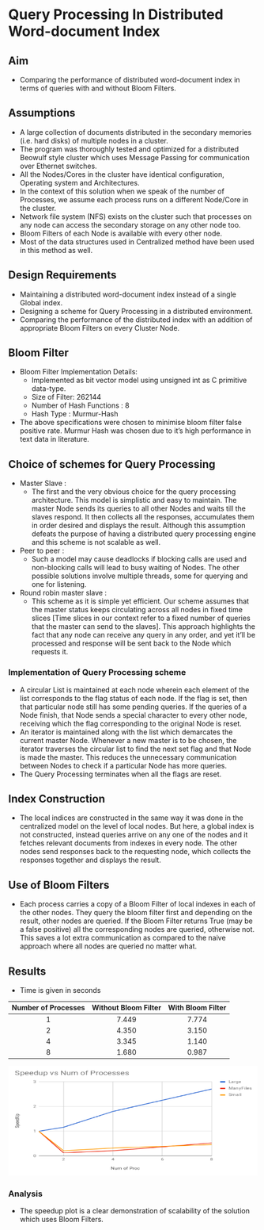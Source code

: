 # Query Processing In Distributed Word-document Index

## Aim

- Comparing the performance of distributed word-document index in terms of queries with and without Bloom Filters.

## Assumptions

- A large collection of documents distributed in the secondary memories (i.e. hard disks) of multiple nodes in a cluster.
- The program was thoroughly tested and optimized for a distributed Beowulf style cluster which uses Message Passing for communication over Ethernet switches.
- All the Nodes/Cores in the cluster have identical configuration, Operating system and Architectures.
- In the context of this solution when we speak of the number of Processes, we assume each process runs on a different Node/Core in the cluster.
- Network file system (NFS) exists on the cluster such that processes on any node can access the secondary storage on any other node too.
- Bloom Filters of each Node is available with every other node.
- Most of the data structures used in Centralized method have been used in this method as well.

## Design Requirements

- Maintaining a distributed word-document index instead of a single Global index.
- Designing a scheme for Query Processing in a distributed environment.
- Comparing the performance of the distributed index with an addition of appropriate Bloom Filters on every Cluster Node.

## Bloom Filter

- Bloom Filter Implementation Details:
	- Implemented as bit vector model using unsigned int as C primitive data-type.
	- Size of Filter: 262144 
	- Number of Hash Functions : 8
	- Hash Type : Murmur-Hash
- The above specifications were chosen to minimise bloom filter false positive rate. Murmur Hash was chosen due to it’s high performance in text data in literature.

## Choice of schemes for Query Processing

- Master Slave :
	- The first and the very obvious choice for the query processing architecture. This model is simplistic and easy to maintain. The master Node sends its queries to all other Nodes and waits till the slaves respond. It then collects all the responses, accumulates them in order desired and displays the result. Although this assumption defeats the purpose of having a distributed query processing engine and this scheme is not scalable as well.
- Peer to peer :
	- Such a model may cause deadlocks if blocking calls are used and non-blocking calls will lead to busy waiting of Nodes. The other possible solutions involve multiple threads, some for querying and one for listening.
- Round robin master slave :
	- This scheme as it is simple yet efficient. Our scheme assumes that the master status keeps circulating across all nodes in fixed time slices [Time slices in our context refer to a fixed number of queries that the master can send to the slaves]. This approach highlights the fact that any node can receive any query in any order, and yet it’ll be processed and response will be sent back to the Node which requests it.

### Implementation of Query Processing scheme

- A circular List is maintained at each node wherein each element of the list corresponds to the flag status of each node. If the flag is set, then that particular node still has some pending queries. If the queries of a Node finish, that Node sends a special character to every other node, receiving which the flag corresponding to the original Node is reset.
- An iterator is maintained along with the list which demarcates the current master Node. Whenever a new master is to be chosen, the iterator traverses the circular list to find the next set flag and that Node is made the master. This reduces the unnecessary communication between Nodes to check if a particular Node has more queries.
- The Query Processing terminates when all the flags are reset.

## Index Construction

- The local indices are constructed in the same way it was done in the centralized model on the level of local nodes. But here, a global index is not constructed, instead queries arrive on any one of the nodes and it fetches relevant documents from indexes in every node. The other nodes send responses back to the requesting node, which collects the responses together and displays the result.

## Use of Bloom Filters

- Each process carries a copy of a Bloom Filter of local indexes in each of the other nodes. They query the bloom filter first and depending on the result, other nodes are queried. If the Bloom Filter returns True (may be a false positive) all the corresponding nodes are queried, otherwise not. This saves a lot extra communication as compared to the naive approach where all nodes are queried no matter what.

## Results

- Time is given in seconds

| Number of Processes | Without Bloom Filter | With Bloom Filter |
|:---:|:---:|:---:|
| 1 | 7.449 | 7.774 |
| 2 | 4.350 | 3.150 |
| 4 | 3.345 | 1.140 |
| 8 | 1.680 | 0.987 |


![Speedup Plot](./../Plots/Bloom_speedup.png)

### Analysis

- The speedup plot is a clear demonstration of scalability of the solution which uses Bloom Filters.
